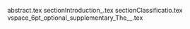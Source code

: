 abstract.tex
sectionIntroduction_.tex
sectionClassificatio.tex
vspace_6pt_optional_supplementary_The__.tex
